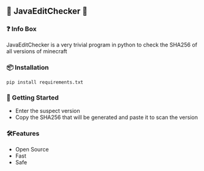 
## 🔎 JavaEditChecker 🔎

### ❓ Info Box
JavaEditChecker is a very trivial program in python to check the SHA256 of all versions of minecraft

### 📦 Installation
    pip install requirements.txt

### 🚀 Getting Started

- Enter the suspect version
- Copy the SHA256 that will be generated and paste it to scan the version

### 🛠️Features

- Open Source
- Fast
- Safe

